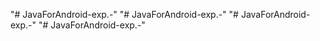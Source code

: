 "# JavaForAndroid-exp.-" 
"# JavaForAndroid-exp.-" 
"# JavaForAndroid-exp.-" 
"# JavaForAndroid-exp.-" 
